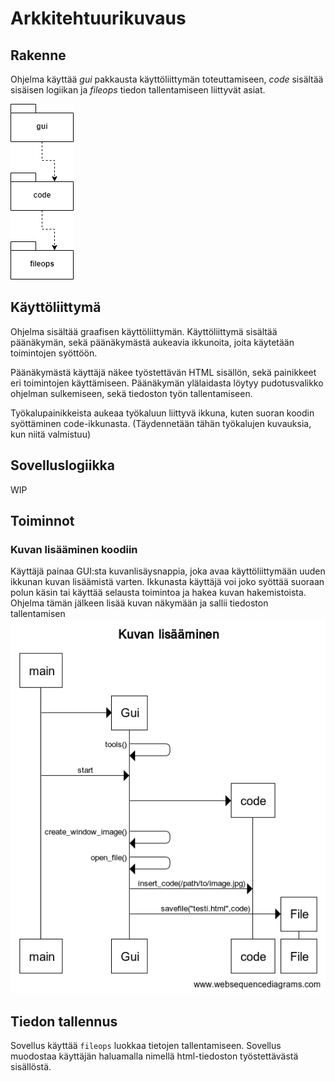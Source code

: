 # Arkkitehtuurikuvaus

## Rakenne

Ohjelma käyttää _gui_ pakkausta käyttöliittymän toteuttamiseen, _code_ sisältää sisäisen logiikan ja _fileops_ tiedon tallentamiseen liittyvät asiat.

![Rakenne](./kuvat/sovellus.png)

## Käyttöliittymä

Ohjelma sisältää graafisen käyttöliittymän. Käyttöliittymä sisältää päänäkymän, sekä päänäkymästä aukeavia ikkunoita, joita käytetään toimintojen syöttöön.

Päänäkymästä käyttäjä näkee työstettävän HTML sisällön, sekä painikkeet eri toimintojen käyttämiseen. Päänäkymän ylälaidasta löytyy pudotusvalikko ohjelman sulkemiseen, sekä tiedoston työn tallentamiseen. 

Työkalupainikkeista aukeaa työkaluun liittyvä ikkuna, kuten suoran koodin syöttäminen code-ikkunasta. (Täydennetään tähän työkalujen kuvauksia, kun niitä valmistuu)

## Sovelluslogiikka

WIP
## Toiminnot

### Kuvan lisääminen koodiin
Käyttäjä painaa GUI:sta kuvanlisäysnappia, joka avaa käyttöliittymään uuden ikkunan kuvan lisäämistä varten. Ikkunasta käyttäjä voi joko syöttää suoraan polun käsin tai käyttää selausta toimintoa ja hakea kuvan hakemistoista. Ohjelma tämän jälkeen lisää kuvan näkymään ja sallii tiedoston tallentamisen 
![Rakenne](./kuvat/kuvan_lisaaminen.png)

## Tiedon tallennus

Sovellus käyttää `fileops` luokkaa tietojen tallentamiseen. Sovellus muodostaa käyttäjän haluamalla nimellä html-tiedoston työstettävästä sisällöstä.